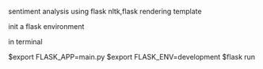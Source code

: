 sentiment analysis using flask
nltk,flask  rendering template


init a flask environment

in terminal 

$export FLASK_APP=main.py
$export FLASK_ENV=development
$flask run